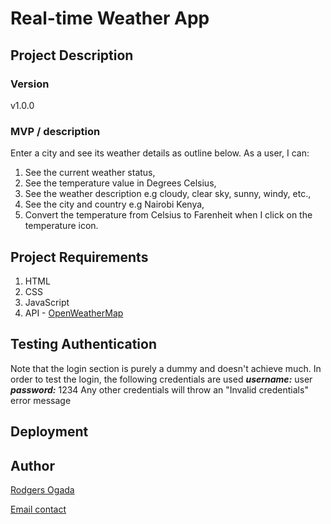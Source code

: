 # Real-time Weather App

## Project Description
### Version
v1.0.0

### MVP / description
Enter a city and see its weather details as outline below. As a user, I can:
1. See the current weather status,
2. See the temperature value in Degrees Celsius,
4. See the weather description e.g cloudy, clear sky, sunny, windy, etc.,
5. See the city and country e.g Nairobi Kenya,
6. Convert the temperature from Celsius to Farenheit when I click on the temperature icon.

## Project Requirements
1. HTML
2. CSS
3. JavaScript
4. API - [OpenWeatherMap](https://openweathermap.org/current)

## Testing Authentication
Note that the login section is purely a dummy and doesn't achieve much. In order to test the login, the following credentials are used
***username:*** user
***password:*** 1234
Any other credentials will throw an "Invalid credentials" error message

## Deployment


## Author
[Rodgers Ogada](https://github.com/ogada-otieno)

[Email contact](ogadarodgers@gmail.com)

